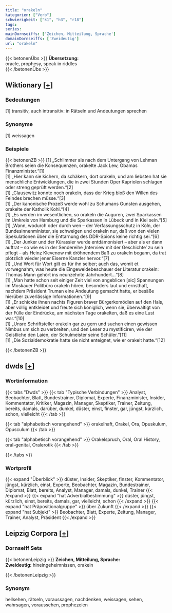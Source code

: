 ```yaml
---
title: "orakeln"
kategorien: ["Verb"]
schwierigkeit: ["k1", "h3", "r18"]
tags:
series:
mainDornseiffs: ['Zeichen, Mitteilung, Sprache']
domainDornseiffs: ['Zweideutig']
url: "orakeln"
---
```


{{< betonenÜbs >}}
**Übersetzung:**  
oracle, prophesy, speak in riddles  
{{< /betonenÜbs >}}

## Wiktionary [[+](https://de.wiktionary.org/wiki/orakeln)]

### Bedeutungen
[1] transitiv, auch intransitiv: in Rätseln und Andeutungen sprechen  

### Synonyme
[1] weissagen  

### Beispiele
{{< betonenZB >}}
[1] „Schlimmer als nach dem Untergang von Lehman Brothers seien die Konsequenzen, orakelte Jack Lew, Obamas Finanzminister.“[1]  
[1] „Hier kann sie kichern, da schäkern, dort orakeln, und am liebsten hat sie menschliche Entwicklungen, die in zwei Stunden Oper Kapriolen schlagen oder streng geprüft werden.“[2]  
[1] „Clausewitz konnte noch orakeln, dass der Krieg bloß den Willen des Feindes brechen müsse.“[3]  
[1] „Der kanonische Prozeß werde wohl zu Schumans Gunsten ausgehen, orakelte der Katholik Kohl.“[4]  
[1] „Es werden im wesentlichen, so orakeln die Auguren, zwei Sparkassen im Umkreis von Hamburg und die Sparkassen in Lübeck und in Kiel sein.“[5]  
[1] „Wann, wodurch oder durch wen – der Verfassungsschutz in Köln, der Bundesinnenminister, sie schweigen und orakeln nur, daß von den vielen Spekulationen über die Enttarnung des DDR-Spions keine richtig sei.“[6]  
[1] „Der Junker und der Kürassier wurde entdämonisiert – aber als er dann auftrat – so wie es in der Sendereihe ‚Interview mit der Geschichte‘ zu sein pflegt – als Heinz Klevenow mit dröhnendem Baß zu orakeln begann, da trat plötzlich wieder jener Eiserne Kanzler hervor.“[7]  
[1] „Und Wort für Wort gilt es für ihn selber; auch das, womit et vorwegnahm, was heute die Eingeweidebeschauer der Literatur orakeln: Thomas Mann gehört ins neunzehnte Jahrhundert…“[8]  
[1] „Man hatte schon seit einiger Zeit viel von angeblicen [sic] Spannungen im Moskauer Politbüro orakeln hören, besonders laut und ernsthaft, nachdem Präsident Truman eine Andeutung gemacht hatte, er besäße hierüber zuverlässige Informationen.“[9]  
[1] „Er schickte ihnen nachts Figuren braver Bürgerkomödien auf den Hals, aber völlig entkleidet und freute sich königlich, wenn sie, überwältigt von der Fülle der Eindrücke, am nächsten Tage orakelten, daß es eine Lust war.“[10]  
[1] „Unsre Schriftsteller orakeln gar zu gern und suchen einen gewissen Nimbus um sich zu verbreiten, und den Leser zu mystificiren, wie der Geistliche den Laien, der Schulmeister seine Schüler.“[11]  
[1] „Die Sozialdemokratie hatte sie nicht enteignet, wie er orakelt hatte.“[12]  

{{< /betonenZB >}}


## dwds [[+](https://www.dwds.de/wb/orakeln)]

### Wortinformation
{{< tabs "Dwds" >}}
{{< tab "Typische Verbindungen" >}}
Analyst, Beobachter, Blatt, Bundestrainer, Diplomat, Experte, Finanzminister, Insider, Kommentator, Kritiker, Magazin, Manager, Skeptiker, Trainer, Zeitung, bereits, damals, darüber, dunkel, düster, einst, finster, gar, jüngst, kürzlich, schon, vielleicht
{{< /tab >}}

{{< tab "alphabetisch vorangehend" >}}
orakelhaft, Orakel, Ora, Opuskulum, Opusculum
{{< /tab >}}

{{< tab "alphabetisch vorangehend" >}}
Orakelspruch, Oral, Oral History, oral-genital, Oralerotik
{{< /tab >}}

{{< /tabs >}}

### Wortprofil
{{< expand "Überblick" >}} düster, Insider, Skeptiker, finster, Kommentator, jüngst, kürzlich, einst, Experte, Beobachter, Magazin, Bundestrainer, Diplomat, Blatt, bereits, Analyst, Manager, damals, dunkel, Trainer {{< /expand >}}
{{< expand "hat Adverbialbestimmung" >}} düster, jüngst, kürzlich, einst, bereits, damals, gar, vielleicht, schon {{< /expand >}}
{{< expand "hat Präpositionalgruppe" >}} über Zukunft {{< /expand >}}
{{< expand "hat Subjekt" >}} Beobachter, Blatt, Experte, Zeitung, Manager, Trainer, Analyst, Präsident {{< /expand >}}

## Leipzig Corpora [[+](https://corpora.uni-leipzig.de/en/res?word=orakeln&corpusId=deu_newscrawl-public_2018)]

### Dornseiff Sets
{{< betonenLeipzig >}}
**Zeichen, Mitteilung, Sprache:**  
**Zweideutig:** hineingeheimnissen, orakeln  

{{< /betonenLeipzig >}}

### Synonym
hellsehen, rätseln, voraussagen, nachdenken, weissagen, sehen, wahrsagen, voraussehen, prophezeien

